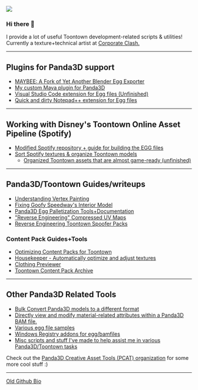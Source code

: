 ![](https://komarev.com/ghpvc/?username=loonaticx&color=red)

### Hi there 👋

I provide a lot of useful Toontown development-related scripts & utilities!
Currently a texture+technical artist at [Corporate Clash.](https://corporateclash.net)

---
## Plugins for Panda3D support
- [MAYBEE: A Fork of Yet Another Blender Egg Exporter](https://github.com/loonaticx/MAYBEE)
- [My custom Maya plugin for Panda3D](https://github.com/loonaticx/PandaMayaPlugin)
- [Visual Studio Code extension for Egg files (Unfinished)](https://marketplace.visualstudio.com/items?itemName=Loonatic.panda3d-egg-syntax)
- [Quick and dirty Notepad++ extension for Egg files](https://gist.github.com/loonaticx/0866a7eff8ca2733834a2d873994e5db)

---

## Working with Disney's Toontown Online Asset Pipeline (Spotify)
- [Modified Spotify repository + guide for building the EGG files](https://github.com/loonaticx/ttmodels)
- [Sort Spotify textures & organize Toontown models](https://github.com/P3DCAT/SpotifyTextureOrganizer)
  - [Organized Toontown assets that are almost game-ready (unfinished)](https://github.com/loonaticx/new-resources)

---

## Panda3D/Toontown Guides/writeups
- [Understanding Vertex Painting](https://loonatic.pro/tutorials/vertexpainting/)
- [Fixing Goofy Speedway's Interior Model](https://loonatic.pro/post/fixingtoontown-gswint/)
- [Panda3D Egg Palletization Tools+Documentation](https://github.com/P3DCAT/PalletizeTools)
- ["Reverse Engineering" Compressed UV Maps](https://loonatic.pro/post/reverse-engineering-compressed-uvs/)
- [Reverse Engineering Toontown Spoofer Packs](https://loonatic.pro/post/recoveringttppacks/)

### Content Pack Guides+Tools
- [Optimizing Content Packs for Toontown](https://loonatic.pro/post/optimizing-contentpacks/)
- [Housekeeper - Automatically optimize and adjust textures](https://github.com/loonaticx/Housekeeper)
- [Clothing Previewer](https://github.com/loonaticx/ClothingPreview)
- [Toontown Content Pack Archive](https://github.com/ContentPackArchive)

---

## Other Panda3D Related Tools
- [Bulk Convert Panda3D models to a different format](https://github.com/P3DCAT/HyperMC)
- [Directly view and modify material-related attributes within a Panda3D BAM file.](https://github.com/P3DCAT/BamTeXEditor)
- [Various egg file samples](https://github.com/loonaticx/egg-demos)
- [Windows Registry addons for egg/bamfiles](https://github.com/loonaticx/panda3d-registry-addons)
- [Misc scripts and stuff I've made to help assist me in various Panda3D/Toontown tasks](https://github.com/loonaticx/sketches)

Check out the [Panda3D Creative Asset Tools (PCAT) organization](https://github.com/P3DCAT) for some more cool stuff :)

---

[Old Github Bio](https://github.com/loonaticx/loonaticx/blob/f3ad8433fa3131d4953a2b8de74804fdb6333ca2/README.md)

